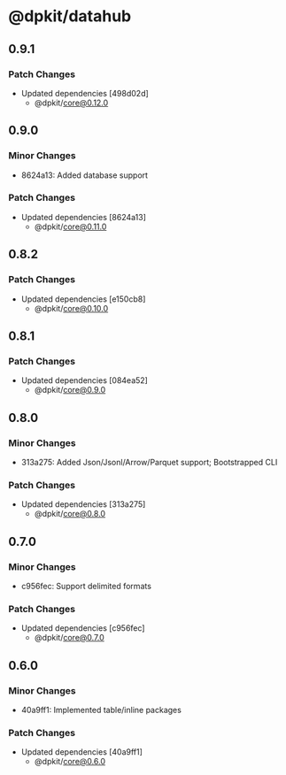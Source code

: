 # @dpkit/datahub

## 0.9.1

### Patch Changes

- Updated dependencies [498d02d]
  - @dpkit/core@0.12.0

## 0.9.0

### Minor Changes

- 8624a13: Added database support

### Patch Changes

- Updated dependencies [8624a13]
  - @dpkit/core@0.11.0

## 0.8.2

### Patch Changes

- Updated dependencies [e150cb8]
  - @dpkit/core@0.10.0

## 0.8.1

### Patch Changes

- Updated dependencies [084ea52]
  - @dpkit/core@0.9.0

## 0.8.0

### Minor Changes

- 313a275: Added Json/Jsonl/Arrow/Parquet support; Bootstrapped CLI

### Patch Changes

- Updated dependencies [313a275]
  - @dpkit/core@0.8.0

## 0.7.0

### Minor Changes

- c956fec: Support delimited formats

### Patch Changes

- Updated dependencies [c956fec]
  - @dpkit/core@0.7.0

## 0.6.0

### Minor Changes

- 40a9ff1: Implemented table/inline packages

### Patch Changes

- Updated dependencies [40a9ff1]
  - @dpkit/core@0.6.0
